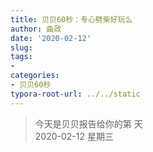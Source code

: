 ```yaml
---
title: 贝贝60秒：专心劈柴好玩么
author: 曲政
date: '2020-02-12'
slug: 
tags:
- 
categories:
- 贝贝60秒
typora-root-url: ../../static
---
```

> 今天是贝贝报告给你的第  天   
> 2020-02-12 星期三 

